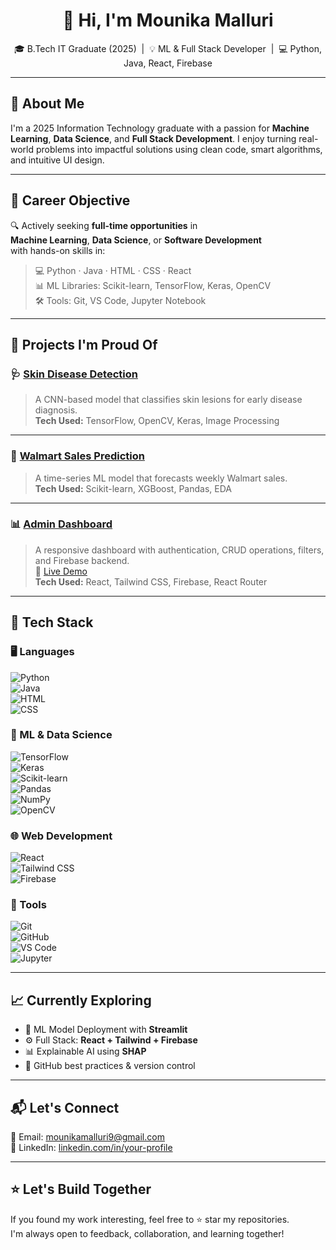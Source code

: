 <h1 align="center">👋 Hi, I'm Mounika Malluri</h1>
<p align="center">
  🎓 B.Tech IT Graduate (2025) &nbsp;|&nbsp; 💡 ML & Full Stack Developer &nbsp;|&nbsp; 💻 Python, Java, React, Firebase
</p>

---

## 🚀 About Me

I'm a 2025 Information Technology graduate with a passion for **Machine Learning**, **Data Science**, and **Full Stack Development**. I enjoy turning real-world problems into impactful solutions using clean code, smart algorithms, and intuitive UI design.

---

## 🎯 Career Objective

🔍 Actively seeking **full-time opportunities** in  
**Machine Learning**, **Data Science**, or **Software Development**  
with hands-on skills in:

> 💻 Python · Java · HTML · CSS · React  
> 📊 ML Libraries: Scikit-learn, TensorFlow, Keras, OpenCV  
> 🛠️ Tools: Git, VS Code, Jupyter Notebook

---

## 💼 Projects I'm Proud Of

### 🩺 [Skin Disease Detection](https://github.com/Mounika-malluri/Skin-disease-detection)
> A CNN-based model that classifies skin lesions for early disease diagnosis.  
> **Tech Used:** TensorFlow, OpenCV, Keras, Image Processing

---

### 🛒 [Walmart Sales Prediction](https://github.com/Mounika-malluri/Walmart-sales-prediction)
> A time-series ML model that forecasts weekly Walmart sales.  
> **Tech Used:** Scikit-learn, XGBoost, Pandas, EDA

---

### 📊 [Admin Dashboard](https://github.com/Mounika-malluri/admin-dashboard)
> A responsive dashboard with authentication, CRUD operations, filters, and Firebase backend.  
> 🔗 [Live Demo](https://admin-dashboard-nmxlduxbj-mounikas-projects-5f6c5aff.vercel.app/)  
> **Tech Used:** React, Tailwind CSS, Firebase, React Router

---

## 🧰 Tech Stack

### 🖥️ Languages  
![Python](https://img.shields.io/badge/Python-3776AB?style=flat&logo=python&logoColor=white)  
![Java](https://img.shields.io/badge/Java-007396?style=flat&logo=java&logoColor=white)  
![HTML](https://img.shields.io/badge/HTML5-E34F26?style=flat&logo=html5&logoColor=white)  
![CSS](https://img.shields.io/badge/CSS3-1572B6?style=flat&logo=css3&logoColor=white)

### 🧠 ML & Data Science  
![TensorFlow](https://img.shields.io/badge/TensorFlow-FF6F00?style=flat&logo=tensorflow&logoColor=white)  
![Keras](https://img.shields.io/badge/Keras-D00000?style=flat&logo=keras&logoColor=white)  
![Scikit-learn](https://img.shields.io/badge/Scikit--Learn-F7931E?style=flat&logo=scikit-learn&logoColor=white)  
![Pandas](https://img.shields.io/badge/Pandas-150458?style=flat&logo=pandas&logoColor=white)  
![NumPy](https://img.shields.io/badge/NumPy-013243?style=flat&logo=numpy&logoColor=white)  
![OpenCV](https://img.shields.io/badge/OpenCV-5C3EE8?style=flat)

### 🌐 Web Development  
![React](https://img.shields.io/badge/React-20232A?style=flat&logo=react&logoColor=61DAFB)  
![Tailwind CSS](https://img.shields.io/badge/TailwindCSS-38B2AC?style=flat&logo=tailwind-css&logoColor=white)  
![Firebase](https://img.shields.io/badge/Firebase-FFCA28?style=flat&logo=firebase&logoColor=black)

### 🔧 Tools  
![Git](https://img.shields.io/badge/Git-F05032?style=flat&logo=git&logoColor=white)  
![GitHub](https://img.shields.io/badge/GitHub-181717?style=flat&logo=github&logoColor=white)  
![VS Code](https://img.shields.io/badge/VS--Code-007ACC?style=flat&logo=visual-studio-code&logoColor=white)  
![Jupyter](https://img.shields.io/badge/Jupyter-F37626?style=flat&logo=jupyter&logoColor=white)

---

## 📈 Currently Exploring

- 🚀 ML Model Deployment with **Streamlit**
- ⚙️ Full Stack: **React + Tailwind + Firebase**
- 📊 Explainable AI using **SHAP**
- 🔄 GitHub best practices & version control

---

## 📬 Let's Connect

📧 Email: [mounikamalluri9@gmail.com](mailto:mounikamalluri9@gmail.com)  
💼 LinkedIn: [linkedin.com/in/your-profile](https://linkedin.com/in/your-profile)

---

## ⭐ Let's Build Together

If you found my work interesting, feel free to ⭐ star my repositories.  
I'm always open to feedback, collaboration, and learning together!


